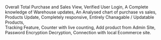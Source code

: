Overall Total Purchase and Sales View,
Verified User Login,
A Complete knowledge of Warehouse updates,
An Analysed chart of purchase vs sales,
Products Update,
Completely responsive,
Entirely Chanagable / Updatable Products,  
Tracking Feature,
Counter with live counting,
Add product from Admin Site,
Password Encryption Decryption,
Connection with local Ecommerce site.
